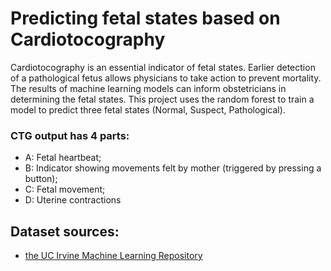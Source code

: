 # Predicting fetal states based on Cardiotocography
Cardiotocography is an essential indicator of fetal states. Earlier detection of a pathological fetus allows physicians to take action to prevent mortality. The results of machine learning models can inform obstetricians in determining the fetal states. This project uses the random forest to train a model to predict three fetal states (Normal, Suspect, Pathological).

### CTG output has 4 parts:
* A: Fetal heartbeat;
* B: Indicator showing movements felt by mother (triggered by pressing a button);
* C: Fetal movement;
* D: Uterine contractions

## Dataset sources:
- [the UC Irvine Machine Learning Repository](https://archive.ics.uci.edu/ml/datasets/Cardiotocography)




